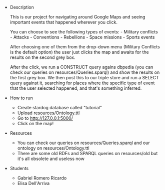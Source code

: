 * Description
	
	This is our project for navigating around Google Maps and seeing important events that happened wherever you click.

	You can choose to see the following types of events:
		- Military conflicts
		- Attacks
		- Conventions
		- Rebellions
		- Space missions
		- Sports events

	After choosing one of them  from the drop-down menu (Military Conflicts is the default option) the user just clicks	the map and awaits for the results on the second grey box.

	After the click, we run a CONSTRUCT query agains dbpedia (you can check our queries on resources/Queries.sparql) and show the results on the first grey box. We then post this to our triple store and run a SELECT query against it, searching for places where the specific type of event that the user selected happened, and that's something inferred.
 
* How to run

	- Create stardog database called "tutorial"
	- Upload resources/Ontology.ttl
	- Go to http://127.0.0.1:5000/
	- Click on the map!

* Resources

	- You can check our queries on resources/Queries.sparql and our ontology on resources/Ontology.ttl
	- There are some old RDFs and SPARQL queries on resources/old but it's all obsolete and useless now

* Students

	- Gabriel Romero Ricardo
	- Elisa Dell'Arriva
